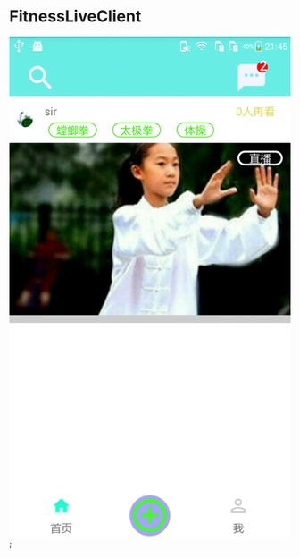 # FitnessLiveClient


![安卓首页](https://github.com/wotrd/FitnessLiveClient/blob/master/app/images/a.png);
